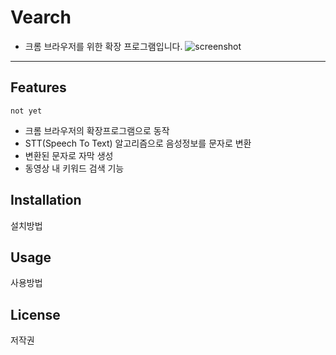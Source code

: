 # Vearch

- 크롬 브라우저를 위한 확장 프로그램입니다. 
![screenshot](https://www.notion.so/image/https%3A%2F%2Fs3-us-west-2.amazonaws.com%2Fsecure.notion-static.com%2F78f9f90f-d8d1-44f1-94da-bd96f0ee09ae%2FUntitled.png?table=block&id=b548d41a-93ab-413e-a67a-ca1310cf5863&width=1920&userId=2164ceb4-3a97-4cea-8fef-125742fd8f86&cache=v2)
---

## Features

`not yet`

- 크롬 브라우저의 확장프로그램으로 동작
- STT(Speech To Text) 알고리즘으로 음성정보를 문자로 변환
- 변환된 문자로 자막 생성
- 동영상 내 키워드 검색 기능

## Installation

설치방법

## Usage

사용방법

## License

저작권
